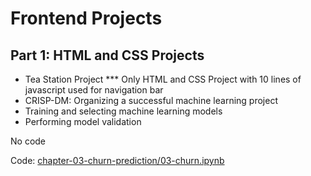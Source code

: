 # Frontend Projects

## Part 1: HTML and CSS Projects

* Tea Station Project
  *** Only HTML and CSS Project with 10 lines of javascript used for navigation bar
* CRISP-DM: Organizing a successful machine learning project
* Training and selecting machine learning models
* Performing model validation

No code

Code: [chapter-03-churn-prediction/03-churn.ipynb](chapter-03-churn-prediction/03-churn.ipynb)
